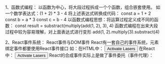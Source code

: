 1、函数式编程：
以函数为中心，将大段过程拆成一个个函数，组合嵌套使用。
如一个数学表达式：(1 + 2) * 3 - 4
将上述表达式转换成代码：
const a = 1 + 2
const b = a * 3
const c = b - 4
以函数式编程思想：将运算过程定义成不同的函数：
const result = substract(multiply(add(1, 2), 3), 4)
函数式编程在出来大段过程中较为容易理解，对上面表达式进行变形
add(1, 2).multiply(3).substract(4)

2、React事件系统：
React事件与DOM事件
React有一套自己的事件系统，元素绑定事件都要使用React事件接口
如：在HTML中：
<button onclick='activateLasers()'>Activate Lasers</button>
在React中：
<button onClick={activateLasers}>Activate Lasers</button>
React的合成事件实际上是做了事件委托（事件代理）：





